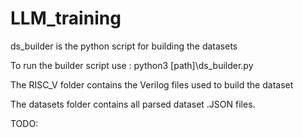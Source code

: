# LLM_training

ds_builder is the python script for building the datasets

To run the builder script use : python3 [path]\ds_builder.py

The RISC_V folder contains the Verilog files used to build the dataset

The datasets folder contains all parsed dataset .JSON files.

TODO:
